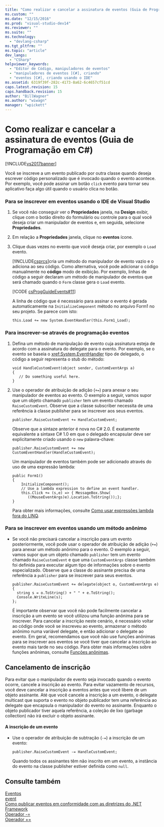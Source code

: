 ```yaml
---
title: "Como realizar e cancelar a assinatura de eventos (Guia de Programa&#231;&#227;o em C#) | Microsoft Docs"
ms.custom: ""
ms.date: "12/15/2016"
ms.prod: "visual-studio-dev14"
ms.reviewer: ""
ms.suite: ""
ms.technology: 
  - "devlang-csharp"
ms.tgt_pltfrm: ""
ms.topic: "article"
dev_langs: 
  - "CSharp"
helpviewer_keywords: 
  - "Editor de Código, manipuladores de eventos"
  - "manipuladores de eventos [C#], criando"
  - "eventos [C#], criando usando o IDE"
ms.assetid: 6319f39f-282c-4173-8a62-6c4657cf51cd
caps.latest.revision: 15
caps.handback.revision: 15
author: "BillWagner"
ms.author: "wiwagn"
manager: "wpickett"
---
```

# Como realizar e cancelar a assinatura de eventos (Guia de Programa&#231;&#227;o em C#)
[!INCLUDE[vs2017banner](../../../csharp/includes/vs2017banner.md)]

Você se inscreve a um evento publicado por outra classe quando deseja escrever código personalizado que é invocado quando o evento acontece.  Por exemplo, você pode assinar um botão `click` evento para tornar seu aplicativo faça algo útil quando o usuário clica no botão.  
  
### Para se inscrever em eventos usando o IDE de Visual Studio  
  
1.  Se você não conseguir ver o  **Propriedades** janela, na  **Design** exibir, clique com o botão direito do formulário ou controle para o qual você deseja criar um manipulador de eventos e, em seguida, selecione  **Propriedades**.  
  
2.  Em relação a  **Propriedades** janela, clique no  **eventos** ícone.  
  
3.  Clique duas vezes no evento que você deseja criar, por exemplo o `Load` evento.  
  
     [!INCLUDE[csprcs](../../../csharp/includes/csprcs_md.md)]cria um método do manipulador de evento vazio e o adiciona ao seu código.  Como alternativa, você pode adicionar o código manualmente no  **código** modo de exibição.  Por exemplo, linhas de código a seguir declaram um método de manipulador de eventos que será chamado quando o `Form` classe gera o `Load` evento.  
  
     [!CODE [csProgGuideEvents#11](../CodeSnippet/VS_Snippets_VBCSharp/csProgGuideEvents#11)]  
  
     A linha de código que é necessário para assinar o evento é gerada automaticamente na `InitializeComponent` método no arquivo Form1 no seu projeto.  Se parece com isto:  
  
    ```  
    this.Load += new System.EventHandler(this.Form1_Load);  
    ```  
  
### Para inscrever\-se através de programação eventos  
  
1.  Defina um método de manipulação de evento cuja assinatura esteja de acordo com a assinatura do delegate para o evento.  Por exemplo, se o evento se baseia o <xref:System.EventHandler> tipo de delegado, o código a seguir representa o stub do método:  
  
    ```  
    void HandleCustomEvent(object sender, CustomEventArgs a)  
    {  
       // Do something useful here.  
    }  
    ```  
  
2.  Use o operador de atribuição de adição \(`+=`\) para anexar o seu manipulador de eventos ao evento.  O exemplo a seguir, vamos supor que um objeto chamado `publisher` tem um evento chamado `RaiseCustomEvent`.  Observe que a classe subscriber necessita de uma referência à classe publisher para se inscrever aos seus eventos.  
  
    ```  
    publisher.RaiseCustomEvent += HandleCustomEvent;  
    ```  
  
     Observe que a sintaze anterior é nova no C\# 2.0.  É exatamente equivalente a sintaxe C\# 1.0 em que o delegado encapsular deve ser explicitamente criado usando o `new` palavra\-chave:  
  
    ```  
    publisher.RaiseCustomEvent += new CustomEventHandler(HandleCustomEvent);  
    ```  
  
     Um manipulador de eventos também pode ser adicionado através do uso de uma expressão lambda:  
  
    ```  
    public Form1()  
    {  
        InitializeComponent();  
        // Use a lambda expression to define an event handler.  
        this.Click += (s,e) => { MessageBox.Show(  
           ((MouseEventArgs)e).Location.ToString());};  
    }  
    ```  
  
     Para obter mais informações, consulte [Como usar expressões lambda fora do LINQ](../../../csharp/programming-guide/statements-expressions-operators/how-to-use-lambda-expressions-outside-linq.md).  
  
### Para se inscrever em eventos usando um método anônimo  
  
-   Se você não precisará cancelar a inscrição para um evento posteriormente, você pode usar o operador de atribuição de adição \(`+=`\) para anexar um método anônimo para o evento.  O exemplo a seguir, vamos supor que um objeto chamado `publisher` tem um evento chamado `RaiseCustomEvent` e que uma `CustomEventArgs` classe também foi definida para executar algum tipo de informações sobre o evento especializado.  Observe que a classe do assinante precisa de uma referência a `publisher` para se inscrever para seus eventos.  
  
    ```  
    publisher.RaiseCustomEvent += delegate(object o, CustomEventArgs e)  
    {  
      string s = o.ToString() + " " + e.ToString();  
      Console.WriteLine(s);  
    };  
    ```  
  
     É importante observar que você não pode facilmente cancelar a inscrição a um evento se você utilizou uma função anônima para se inscrever.  Para cancelar a inscrição neste cenário, é necessário voltar ao código onde você se inscreveu ao evento, armazenar o método anônimo numa variável delegate, e então adicionar o delegate ao evento.  Em geral, recomendamos que você não use funções anônimas para se inscrever aos eventos se você tiver que cancelar a inscrição ao evento mais tarde no seu código.  Para obter mais informações sobre funções anônimas, consulte [Funções anônimas](../../../csharp/programming-guide/statements-expressions-operators/anonymous-functions.md).  
  
## Cancelamento de inscrição  
 Para evitar que o manipulador de evento seja invocado quando o evento ocorre, cancele a inscrição ao evento.  Para evitar vazamento de recursos, você deve cancelar a inscrição a eventos antes que você libere de um objeto assinante.  Até que você cancele a inscrição a um evento, o delegate multicast que suporta o evento no objeto publicador tem uma referência ao delegate que encapsula o manipulador do evento no assinante.  Enquanto o objeto publicador tiver aquela referência, a coleção de lixo \(garbage collection\) não irá excluir o objeto assinante.  
  
#### A inscrição de um evento  
  
-   Use o operador de atribuição de subtração \(`-=`\) a inscrição de um evento:  
  
    ```  
    publisher.RaiseCustomEvent -= HandleCustomEvent;  
    ```  
  
     Quando todos os assinantes têm não inscrito em um evento, a instância do evento na classe publisher estiver definida como `null`.  
  
## Consulte também  
 [Eventos](../../../csharp/programming-guide/events/index.md)   
 [event](../../../csharp/language-reference/keywords/event.md)   
 [Como publicar eventos em conformidade com as diretrizes do .NET Framework](../../../csharp/programming-guide/events/how-to-publish-events-that-conform-to-net-framework-guidelines.md)   
 [Operador \-\=](../../../csharp/language-reference/operators/subtraction-assignment-operator-1.md)   
 [Operador \+\=](../../../csharp/language-reference/operators/addition-assignment-operator.md)